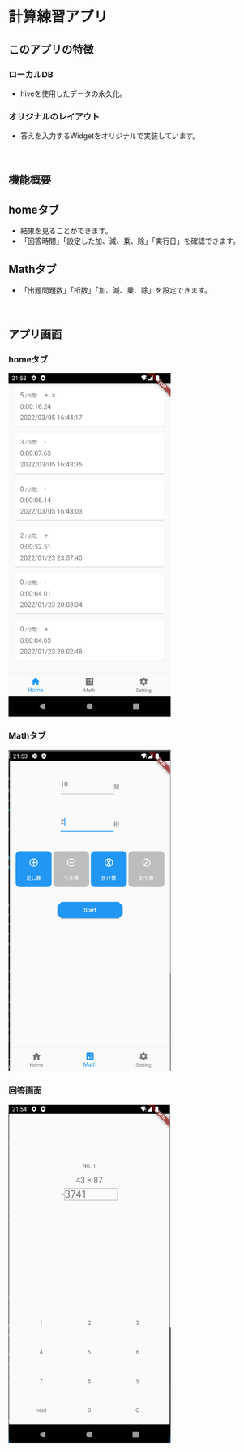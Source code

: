 # 計算練習アプリ

## このアプリの特徴
### ローカルDB
- hiveを使用したデータの永久化。

### オリジナルのレイアウト
- 答えを入力するWidgetをオリジナルで実装しています。
<br />

## 機能概要
## homeタブ
- 結果を見ることができます。
- 「回答時間」「設定した加、減、乗、除」「実行日」を確認できます。

## Mathタブ
- 「出題問題数」「桁数」「加、減、乗、除」を設定できます。

<br />

## アプリ画面
### homeタブ
<img src="readmeImg/home.png" width="320"/>

### Mathタブ
<img src="readmeImg/ques_setting.png" width="320"/>

### 回答画面
<img src="readmeImg/ans.png" width="320"/>